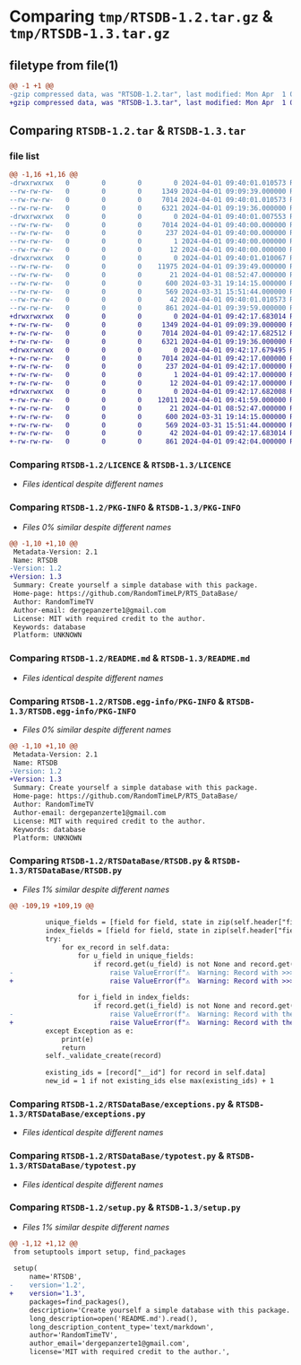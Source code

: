 # Comparing `tmp/RTSDB-1.2.tar.gz` & `tmp/RTSDB-1.3.tar.gz`

## filetype from file(1)

```diff
@@ -1 +1 @@
-gzip compressed data, was "RTSDB-1.2.tar", last modified: Mon Apr  1 09:40:01 2024, max compression
+gzip compressed data, was "RTSDB-1.3.tar", last modified: Mon Apr  1 09:42:17 2024, max compression
```

## Comparing `RTSDB-1.2.tar` & `RTSDB-1.3.tar`

### file list

```diff
@@ -1,16 +1,16 @@
-drwxrwxrwx   0        0        0        0 2024-04-01 09:40:01.010573 RTSDB-1.2/
--rw-rw-rw-   0        0        0     1349 2024-04-01 09:09:39.000000 RTSDB-1.2/LICENCE
--rw-rw-rw-   0        0        0     7014 2024-04-01 09:40:01.010573 RTSDB-1.2/PKG-INFO
--rw-rw-rw-   0        0        0     6321 2024-04-01 09:19:36.000000 RTSDB-1.2/README.md
-drwxrwxrwx   0        0        0        0 2024-04-01 09:40:01.007553 RTSDB-1.2/RTSDB.egg-info/
--rw-rw-rw-   0        0        0     7014 2024-04-01 09:40:00.000000 RTSDB-1.2/RTSDB.egg-info/PKG-INFO
--rw-rw-rw-   0        0        0      237 2024-04-01 09:40:00.000000 RTSDB-1.2/RTSDB.egg-info/SOURCES.txt
--rw-rw-rw-   0        0        0        1 2024-04-01 09:40:00.000000 RTSDB-1.2/RTSDB.egg-info/dependency_links.txt
--rw-rw-rw-   0        0        0       12 2024-04-01 09:40:00.000000 RTSDB-1.2/RTSDB.egg-info/top_level.txt
-drwxrwxrwx   0        0        0        0 2024-04-01 09:40:01.010067 RTSDB-1.2/RTSDataBase/
--rw-rw-rw-   0        0        0    11975 2024-04-01 09:39:49.000000 RTSDB-1.2/RTSDataBase/RTSDB.py
--rw-rw-rw-   0        0        0       21 2024-04-01 08:52:47.000000 RTSDB-1.2/RTSDataBase/__init__.py
--rw-rw-rw-   0        0        0      600 2024-03-31 19:14:15.000000 RTSDB-1.2/RTSDataBase/exceptions.py
--rw-rw-rw-   0        0        0      569 2024-03-31 15:51:44.000000 RTSDB-1.2/RTSDataBase/typotest.py
--rw-rw-rw-   0        0        0       42 2024-04-01 09:40:01.010573 RTSDB-1.2/setup.cfg
--rw-rw-rw-   0        0        0      861 2024-04-01 09:39:59.000000 RTSDB-1.2/setup.py
+drwxrwxrwx   0        0        0        0 2024-04-01 09:42:17.683014 RTSDB-1.3/
+-rw-rw-rw-   0        0        0     1349 2024-04-01 09:09:39.000000 RTSDB-1.3/LICENCE
+-rw-rw-rw-   0        0        0     7014 2024-04-01 09:42:17.682512 RTSDB-1.3/PKG-INFO
+-rw-rw-rw-   0        0        0     6321 2024-04-01 09:19:36.000000 RTSDB-1.3/README.md
+drwxrwxrwx   0        0        0        0 2024-04-01 09:42:17.679495 RTSDB-1.3/RTSDB.egg-info/
+-rw-rw-rw-   0        0        0     7014 2024-04-01 09:42:17.000000 RTSDB-1.3/RTSDB.egg-info/PKG-INFO
+-rw-rw-rw-   0        0        0      237 2024-04-01 09:42:17.000000 RTSDB-1.3/RTSDB.egg-info/SOURCES.txt
+-rw-rw-rw-   0        0        0        1 2024-04-01 09:42:17.000000 RTSDB-1.3/RTSDB.egg-info/dependency_links.txt
+-rw-rw-rw-   0        0        0       12 2024-04-01 09:42:17.000000 RTSDB-1.3/RTSDB.egg-info/top_level.txt
+drwxrwxrwx   0        0        0        0 2024-04-01 09:42:17.682008 RTSDB-1.3/RTSDataBase/
+-rw-rw-rw-   0        0        0    12011 2024-04-01 09:41:59.000000 RTSDB-1.3/RTSDataBase/RTSDB.py
+-rw-rw-rw-   0        0        0       21 2024-04-01 08:52:47.000000 RTSDB-1.3/RTSDataBase/__init__.py
+-rw-rw-rw-   0        0        0      600 2024-03-31 19:14:15.000000 RTSDB-1.3/RTSDataBase/exceptions.py
+-rw-rw-rw-   0        0        0      569 2024-03-31 15:51:44.000000 RTSDB-1.3/RTSDataBase/typotest.py
+-rw-rw-rw-   0        0        0       42 2024-04-01 09:42:17.683014 RTSDB-1.3/setup.cfg
+-rw-rw-rw-   0        0        0      861 2024-04-01 09:42:04.000000 RTSDB-1.3/setup.py
```

### Comparing `RTSDB-1.2/LICENCE` & `RTSDB-1.3/LICENCE`

 * *Files identical despite different names*

### Comparing `RTSDB-1.2/PKG-INFO` & `RTSDB-1.3/PKG-INFO`

 * *Files 0% similar despite different names*

```diff
@@ -1,10 +1,10 @@
 Metadata-Version: 2.1
 Name: RTSDB
-Version: 1.2
+Version: 1.3
 Summary: Create yourself a simple database with this package.
 Home-page: https://github.com/RandomTimeLP/RTS_DataBase/
 Author: RandomTimeTV
 Author-email: dergepanzerte1@gmail.com
 License: MIT with required credit to the author.
 Keywords: database
 Platform: UNKNOWN
```

### Comparing `RTSDB-1.2/README.md` & `RTSDB-1.3/README.md`

 * *Files identical despite different names*

### Comparing `RTSDB-1.2/RTSDB.egg-info/PKG-INFO` & `RTSDB-1.3/RTSDB.egg-info/PKG-INFO`

 * *Files 0% similar despite different names*

```diff
@@ -1,10 +1,10 @@
 Metadata-Version: 2.1
 Name: RTSDB
-Version: 1.2
+Version: 1.3
 Summary: Create yourself a simple database with this package.
 Home-page: https://github.com/RandomTimeLP/RTS_DataBase/
 Author: RandomTimeTV
 Author-email: dergepanzerte1@gmail.com
 License: MIT with required credit to the author.
 Keywords: database
 Platform: UNKNOWN
```

### Comparing `RTSDB-1.2/RTSDataBase/RTSDB.py` & `RTSDB-1.3/RTSDataBase/RTSDB.py`

 * *Files 1% similar despite different names*

```diff
@@ -109,19 +109,19 @@
         
         unique_fields = [field for field, state in zip(self.header["fields"], self.header["states"]) if state in  ["unique", "ul"]]
         index_fields = [field for field, state in zip(self.header["fields"], self.header["states"]) if state == "index"]
         try:
             for ex_record in self.data:
                 for u_field in unique_fields:
                     if record.get(u_field) is not None and record.get(u_field) == ex_record[u_field]:
-                        raise ValueError(f"⚠️  Warning: Record with >>> {u_field}={record[u_field]} <<< already exists in: {self.filename}")
+                        raise ValueError(f"⚠️  Warning: Record with >>> {u_field}={record[u_field]} <<< already exists in the database file: {self.filename}")
 
                 for i_field in index_fields:
                     if record.get(i_field) is not None and record.get(i_field) == ex_record[i_field]:
-                        raise ValueError(f"⚠️  Warning: Record with the value >>> {record[i_field]} <<< already exists in index field in: {self.filename}")
+                        raise ValueError(f"⚠️  Warning: Record with the value >>> {record[i_field]} <<< already exists in index field in the database file: {self.filename}")
         except Exception as e:
             print(e)
             return
         self._validate_create(record)
         
         existing_ids = [record["__id"] for record in self.data]
         new_id = 1 if not existing_ids else max(existing_ids) + 1
```

### Comparing `RTSDB-1.2/RTSDataBase/exceptions.py` & `RTSDB-1.3/RTSDataBase/exceptions.py`

 * *Files identical despite different names*

### Comparing `RTSDB-1.2/RTSDataBase/typotest.py` & `RTSDB-1.3/RTSDataBase/typotest.py`

 * *Files identical despite different names*

### Comparing `RTSDB-1.2/setup.py` & `RTSDB-1.3/setup.py`

 * *Files 1% similar despite different names*

```diff
@@ -1,12 +1,12 @@
 from setuptools import setup, find_packages
 
 setup(
     name='RTSDB',
-    version='1.2',
+    version='1.3',
     packages=find_packages(),
     description='Create yourself a simple database with this package.',
     long_description=open('README.md').read(),
     long_description_content_type='text/markdown',
     author='RandomTimeTV',
     author_email='dergepanzerte1@gmail.com',
     license='MIT with required credit to the author.',
```

